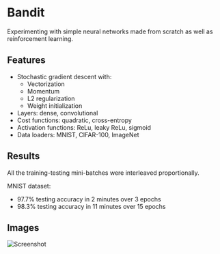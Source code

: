 # Bandit

Experimenting with simple neural networks made from scratch as well as reinforcement learning.

## Features

* Stochastic gradient descent with:
    * Vectorization
    * Momentum
    * L2 regularization
    * Weight initialization
* Layers: dense, convolutional
* Cost functions: quadratic, cross-entropy
* Activation functions: ReLu, leaky ReLu, sigmoid
* Data loaders: MNIST, CIFAR-100, ImageNet

## Results

All the training-testing mini-batches were interleaved proportionally.

MNIST dataset:
* 97.7% testing accuracy in 2 minutes over 3 epochs
* 98.3% testing accuracy in 11 minutes over 15 epochs

## Images

![Screenshot](https://i.imgur.com/OeYNIii.png)

